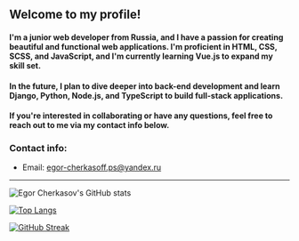 ## Welcome to my profile!

#### I'm a junior web developer from Russia, and I have a passion for creating beautiful and functional web applications. I'm proficient in HTML, CSS, SCSS, and JavaScript, and I'm currently learning Vue.js to expand my skill set.

#### In the future, I plan to dive deeper into back-end development and learn Django, Python, Node.js, and TypeScript to build full-stack applications.

#### If you're interested in collaborating or have any questions, feel free to reach out to me via my contact info below.

### Contact info:

- Email: egor-cherkasoff.ps@yandex.ru

<hr>

![Egor Cherkasov's GitHub stats](https://github-readme-stats.vercel.app/api?username=egorcherkasoff&show_icons=true&theme=dracula&hide_border=true&card_width=495)

[![Top Langs](https://github-readme-stats.vercel.app/api/top-langs/?username=egorcherkasoff&theme=dracula&card_width=495&hide_border=true&langs_count=10&layout=compact)](https://github.com/anuraghazra/github-readme-stats)

[![GitHub Streak](https://streak-stats.demolab.com?user=egorcherkasoff&theme=dracula&hide_border=true&date_format=j%20M%5B%20Y%5D)](https://git.io/streak-stats)
